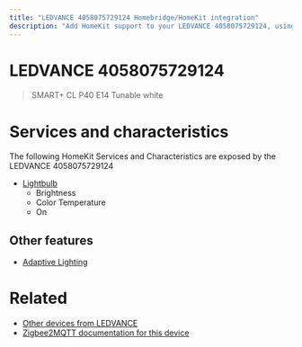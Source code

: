 ```yaml
---
title: "LEDVANCE 4058075729124 Homebridge/HomeKit integration"
description: "Add HomeKit support to your LEDVANCE 4058075729124, using Homebridge, Zigbee2MQTT and homebridge-z2m."
---
```

<!---
This file has been GENERATED using src/docgen/docgen.ts
DO NOT EDIT THIS FILE MANUALLY!
-->
# LEDVANCE 4058075729124
> SMART+ CL P40 E14 Tunable white


# Services and characteristics
The following HomeKit Services and Characteristics are exposed by
the LEDVANCE 4058075729124

* [Lightbulb](../../light.md)
  * Brightness
  * Color Temperature
  * On

## Other features
* [Adaptive Lighting](../../light.md)

# Related
* [Other devices from LEDVANCE](../index.md#ledvance)
* [Zigbee2MQTT documentation for this device](https://www.zigbee2mqtt.io/devices/4058075729124.html)